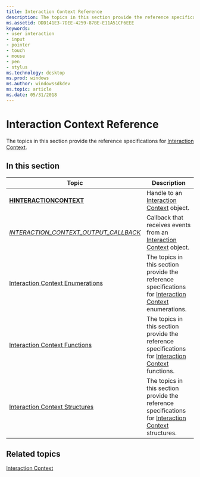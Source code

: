 ```yaml
---
title: Interaction Context Reference
description: The topics in this section provide the reference specifications for Interaction Context.
ms.assetid: DDD141E3-7DEE-4259-87BE-E11A51CF6EEE
keywords:
- user interaction
- input
- pointer
- touch
- mouse
- pen
- stylus
ms.technology: desktop
ms.prod: windows
ms.author: windowssdkdev
ms.topic: article
ms.date: 05/31/2018
---
```


# Interaction Context Reference

The topics in this section provide the reference specifications for [Interaction Context](interaction-context-portal.md).

## In this section



| Topic                                                                                          | Description                                                                                                                                        |
|------------------------------------------------------------------------------------------------|----------------------------------------------------------------------------------------------------------------------------------------------------|
| [**HINTERACTIONCONTEXT**](hinteractioncontext.md)<br/>                                  | Handle to an [Interaction Context](interaction-context-portal.md) object.<br/>                                                              |
| [*INTERACTION\_CONTEXT\_OUTPUT\_CALLBACK*](/previous-versions/windows/desktop/api/interactioncontext/nc-interactioncontext-interaction_context_output_callback)<br/> | Callback that receives events from an [Interaction Context](interaction-context-portal.md) object.<br/>                                     |
| [Interaction Context Enumerations](enumerations.md)<br/>                                | The topics in this section provide the reference specifications for [Interaction Context](interaction-context-portal.md) enumerations.<br/> |
| [Interaction Context Functions](functions.md)<br/>                                      | The topics in this section provide the reference specifications for [Interaction Context](interaction-context-portal.md) functions.<br/>    |
| [Interaction Context Structures](structures.md)<br/>                                    | The topics in this section provide the reference specifications for [Interaction Context](interaction-context-portal.md) structures.<br/>   |



 

## Related topics

<dl> <dt>

[Interaction Context](interaction-context-portal.md)
</dt> </dl>

 

 





